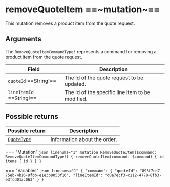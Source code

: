 # removeQuoteItem ==~mutation~==

This mutation removes a product item from the quote request. 

## Arguments

The `RemoveQuoteItemCommandType!` represents a command for removing a product item from the quote request.

| Field                        | Description                                              |
| ---------------------------- | -------------------------------------------------------- |
| `quoteId` ==String!==      | The Id of the quote request to be updated.               |
| `lineItemId` ==String!==   | The Id of the specific line item to be modified.         |

## Possible returns

| Possible return                                          	| Description                    	|
|---------------------------------------------------------	|-------------------------------	|
| [`QuoteType`](../objects/QuoteType.md)                   	|  Information about the order.  	|


=== "Mutation"
    ```json linenums="1"
    mutation RemoveQuoteItem($command: RemoveQuoteItemCommandType!) {
      removeQuoteItem(command: $command) {
        id
        items
        {
          id
        }
      }
    }
    ```

=== "Variables"
    ```json linenums="1"
    {
      "command": {
        "quoteId": "893f7cd7-75eb-4b16-9fbb-e1e3b9053f16",
        "lineItemId": "d8a7ecf3-c112-4778-8fb3-e3fcd01ac063"
      }
    }
    ```